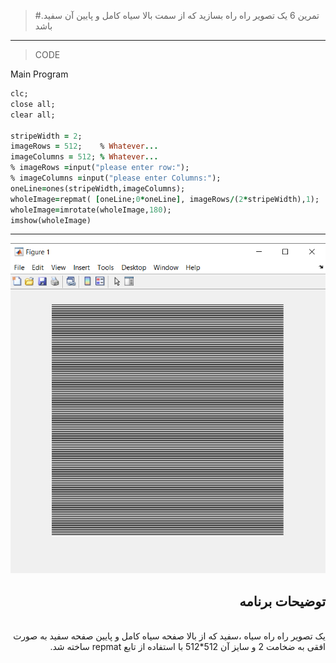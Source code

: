 > #.تمرین 6
>یک تصویر راه راه بسازید که از سمت بالا سیاه کامل و پایین آن سفید باشد
***
>CODE

Main Program
```ruby
clc;
close all;
clear all;

stripeWidth = 2;
imageRows = 512;    % Whatever...
imageColumns = 512; % Whatever...
% imageRows =input("please enter row:");
% imageColumns =input("please enter Columns:");
oneLine=ones(stripeWidth,imageColumns);
wholeImage=repmat( [oneLine;0*oneLine], imageRows/(2*stripeWidth),1);
wholeImage=imrotate(wholeImage,180);
imshow(wholeImage)
```
****
![image](https://github.com/semnan-university-ai/image-processing-class/blob/main/excersiecs/FatemehSeyfi/6/q6.png)




<div dir="rtl">
<h2>توضیحات برنامه</h2> <br />
 <b></b>یک تصویر   راه راه سیاه ،سفید که از بالا صفحه سیاه کامل و  پایین صفحه سفید به صورت افقی به ضخامت 2  و سایز آن  512*512 با  استفاده از تابع repmat ساخته شد.   <br />

</div>
